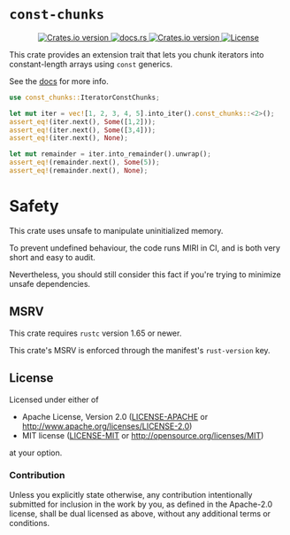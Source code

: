 # `const-chunks`

<div align="center">
  <!-- Version -->
  <a href="https://crates.io/crates/const-chunks">
    <img src="https://img.shields.io/crates/v/const-chunks.svg?style=flat-square"
    alt="Crates.io version" />
  </a>

  <!-- Docs -->
  <a href="https://docs.rs/const-chunks/latest/const_chunks/">
    <img alt="docs.rs" src="https://img.shields.io/docsrs/const-chunks?style=flat-square">
  </a>
  
  <!-- Dependencies -->
  <a href="https://deps.rs/repo/github/LouisGariepy/const-chunks">
    <img src="https://deps.rs/repo/github/LouisGariepy/const-chunks/status.svg?style=flat-square"
    alt="Crates.io version" />
  </a>
 
  <!-- License -->
  <a href="https://github.com/LouisGariepy/const-chunks#License">
    <img src="https://img.shields.io/badge/License-APACHE--2.0%2FMIT-blue?style=flat-square" alt="License">
  </a>

  
</div>


This crate provides an extension trait that lets you chunk iterators into constant-length arrays using `const` generics.

See the [docs](https://docs.rs/const-chunks/latest/const_chunks/) for more info.

```rust
use const_chunks::IteratorConstChunks;

let mut iter = vec![1, 2, 3, 4, 5].into_iter().const_chunks::<2>();
assert_eq!(iter.next(), Some([1,2]));
assert_eq!(iter.next(), Some([3,4]));
assert_eq!(iter.next(), None);

let mut remainder = iter.into_remainder().unwrap();
assert_eq!(remainder.next(), Some(5));
assert_eq!(remainder.next(), None);
```

# Safety
This crate uses unsafe to manipulate uninitialized memory.

To prevent undefined behaviour, the code runs MIRI in CI, and is both very short and easy to audit.

Nevertheless, you should still consider this fact if you're trying to minimize unsafe dependencies.

## MSRV
This crate requires `rustc` version 1.65 or newer.

This crate's MSRV is enforced through the manifest's `rust-version` key.

## License

Licensed under either of

 * Apache License, Version 2.0 ([LICENSE-APACHE](LICENSE-APACHE) or http://www.apache.org/licenses/LICENSE-2.0)
 * MIT license ([LICENSE-MIT](LICENSE-MIT) or http://opensource.org/licenses/MIT)

at your option.

### Contribution

Unless you explicitly state otherwise, any contribution intentionally submitted for inclusion in the work by you, as defined in the Apache-2.0 license, shall be dual licensed as above, without any additional terms or conditions.

